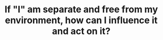 ---
title: 'If "I" am separate and free from my environment, how can I influence it and act on it?'
tags: self consciousness human non-dual
star: true
order: 9
---